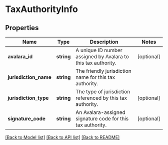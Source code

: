# TaxAuthorityInfo

## Properties
Name | Type | Description | Notes
------------ | ------------- | ------------- | -------------
**avalara_id** | **string** | A unique ID number assigned by Avalara to this tax authority. | [optional] 
**jurisdiction_name** | **string** | The friendly jurisdiction name for this tax authority. | 
**jurisdiction_type** | **string** | The type of jurisdiction referenced by this tax authority. | [optional] 
**signature_code** | **string** | An Avalara-assigned signature code for this tax authority. | [optional] 

[[Back to Model list]](../README.md#documentation-for-models) [[Back to API list]](../README.md#documentation-for-api-endpoints) [[Back to README]](../README.md)



